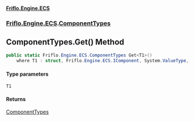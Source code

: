 #### [Friflo.Engine.ECS](index.md 'index')
### [Friflo.Engine.ECS](Friflo.Engine.ECS.md 'Friflo.Engine.ECS').[ComponentTypes](ComponentTypes.md 'Friflo.Engine.ECS.ComponentTypes')

## ComponentTypes.Get<T1>() Method

```csharp
public static Friflo.Engine.ECS.ComponentTypes Get<T1>()
    where T1 : struct, Friflo.Engine.ECS.IComponent, System.ValueType, System.ValueType;
```
#### Type parameters

<a name='Friflo.Engine.ECS.ComponentTypes.Get_T1_().T1'></a>

`T1`

#### Returns
[ComponentTypes](ComponentTypes.md 'Friflo.Engine.ECS.ComponentTypes')